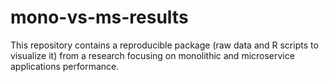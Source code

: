 # mono-vs-ms-results
This repository contains a reproducible package (raw data and R scripts to visualize it) from a research focusing on monolithic and microservice applications performance.
